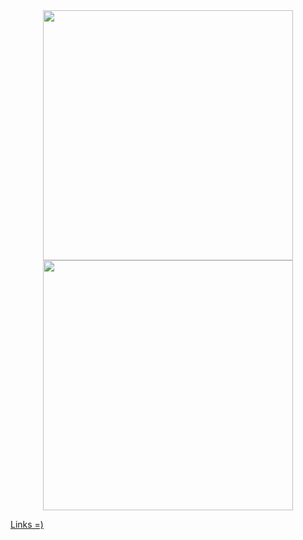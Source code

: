 <div align="center">
  <a href="https://github.com/rafaax">
     <img height="400em" src="https://github-readme-stats.vercel.app/api/top-langs/?username=rafaax&theme=dark&layout=donut-vertical&hide=html,css,hack"/>
     <img height="400em" src="https://github-readme-stats.vercel.app/api/top-langs/?username=rafaax&theme=dark&hide=html,css,hack"/>
  </a>
</div>
  
<a href="https://rafaax.carrd.co">Links =)</a>
  
